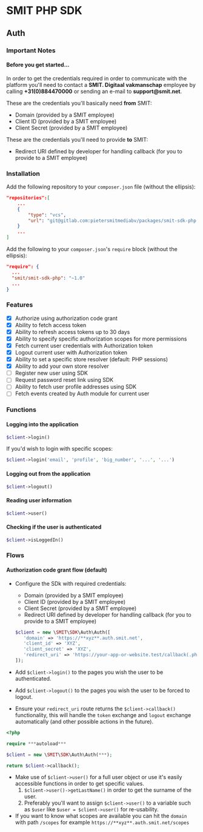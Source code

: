 # SMIT PHP SDK

## Auth

### Important Notes

#### Before you get started...
In order to get the credentials required in order to communicate with the platform you'll need to
contact a __SMIT. Digitaal vakmanschap__ employee by calling __+31(0)884470000__ or sending an e-mail to __support@smit.net__.

These are the credentials you'll basically need __from__ SMIT:
- Domain (provided by a SMIT employee)
- Client ID (provided by a SMIT employee)
- Client Secret  (provided by a SMIT employee)

These are the credentials you'll need to provide __to__ SMIT:
- Redirect URI defined by developer for handling callback (for you to provide to a SMIT employee)

### Installation

Add the following repository to your `composer.json` file (without the ellipsis):

```json
"repositories":[
    ...
    {
        "type": "vcs",
        "url": "git@gitlab.com:pietersmitmediabv/packages/smit-sdk-php.git"
    }
    ...
]
```

Add the following to your `composer.json`'s `require` block (without the ellipsis):

```json
"require": {
  ...
  "smit/smit-sdk-php": "~1.0"
  ...
}
```

### Features

- [x] Authorize using authorization code grant
- [x] Ability to fetch access token
- [x] Ability to refresh access tokens up to 30 days
- [x] Ability to specify specific authorization scopes for more permissions
- [x] Fetch current user credentials with Authorization token
- [x] Logout current user with Authorization token
- [x] Ability to set a specific store resolver (default: PHP sessions)
- [x] Ability to add your own store resolver
- [ ] Register new user using SDK
- [ ] Request password reset link using SDK
- [ ] Ability to fetch user profile addresses using SDK
- [ ] Fetch events created by Auth module for current user

### Functions

#### Logging into the application

```php
$client->login()
```

If you'd wish to login with specific scopes:

```php
$client->login('email', 'profile', 'big_number', '...', '...')
```

#### Logging out from the application

```php
$client->logout()
```

#### Reading user information

```php
$client->user()
```

#### Checking if the user is authenticated

```php
$client->isLoggedIn()
```

### Flows

#### Authorization code grant flow (default)

- Configure the SDk with required credentials:
    - Domain (provided by a SMIT employee)
    - Client ID (provided by a SMIT employee)
    - Client Secret  (provided by a SMIT employee)
    - Redirect URI defined by developer for handling callback (for you to provide to a SMIT employee)
    
    ```php
    $client = new \SMIT\SDK\Auth\Auth([
       'domain' => 'https://**xyz**.auth.smit.net', 
       'client_id' => 'XYZ', 
       'client_secret' => 'XYZ', 
       'redirect_uri' => 'https://your-app-or-website.test/callback(.php)',
   ]);
   ``` 
- Add `$client->login()` to the pages you wish the user to be authenticated.
- Add `$client->logout()` to the pages you wish the user to be forced to logout.
- Ensure your `redirect_uri` route returns the `$client->callback()` functionality,
this will handle the `token` exchange and `logout` exchange automatically (and other possible actions in the future). 
```php
<?php

require ***autoload***

$client = new \SMIT\SDK\Auth\Auth(***);

return $client->callback();
``` 

- Make use of `$client->user()` for a full user object or use it's easily accessible functions in order to get specific values.
    1. `$client->user()->getLastName()` in order to get the surname of the user.
    2. Preferably you'll want to assign `$client->user()` to a variable such as `$user` like `$user = $client->user()` for re-usability.
- If you want to know what scopes are available you can hit the `domain` with path `/scopes` for example `https://**xyz**.auth.smit.net/scopes` 
